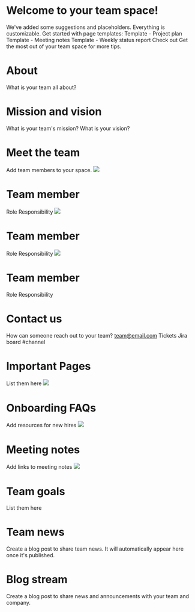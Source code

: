 # Welcome to your team space!
We've added some suggestions and placeholders. Everything is customizable.
Get started with page templates:
Template - Project plan
Template - Meeting notes
Template - Weekly status report
Check out Get the most out of your team space for more tips.
# About
What is your team all about?
# Mission and vision
What is your team's mission? What is your vision?
# Meet the team
Add team members to your space.
![](https://unstructured-ingest-test.atlassian.net/wiki/download/thumbnails/1605859/angie.svg?version=1&modificationDate=1688907281095&cacheVersion=1&api=v2&width=256&height=257)
# Team member
Role
Responsibility
![](https://unstructured-ingest-test.atlassian.net/wiki/download/thumbnails/1605859/gael.svg?version=1&modificationDate=1688907281775&cacheVersion=1&api=v2&width=256&height=257)
# Team member
Role
Responsibility
![](https://unstructured-ingest-test.atlassian.net/wiki/download/thumbnails/1605859/claudia.svg?version=1&modificationDate=1688907282424&cacheVersion=1&api=v2&width=256&height=257)
# Team member
Role
Responsibility
# Contact us
How can someone reach out to your team?
team@email.com
Tickets
Jira board
#channel
# Important Pages
List them here
![](https://unstructured-ingest-test.atlassian.net/wiki/download/attachments/1605859/raised_hand.svg?version=1&modificationDate=1688907283067&cacheVersion=1&api=v2)
# Onboarding FAQs
Add resources for new hires
![](https://unstructured-ingest-test.atlassian.net/wiki/download/attachments/1605859/ledger.svg?version=1&modificationDate=1688907283728&cacheVersion=1&api=v2)
# Meeting notes
Add links to meeting notes
![](https://unstructured-ingest-test.atlassian.net/wiki/download/attachments/1605859/astronaut.svg?version=1&modificationDate=1688907284407&cacheVersion=1&api=v2)
# Team goals
List them here
# Team news
Create a blog post to share team news. It will automatically appear here once it's published.
# Blog stream
Create a blog post to share news and announcements with your team and company.
